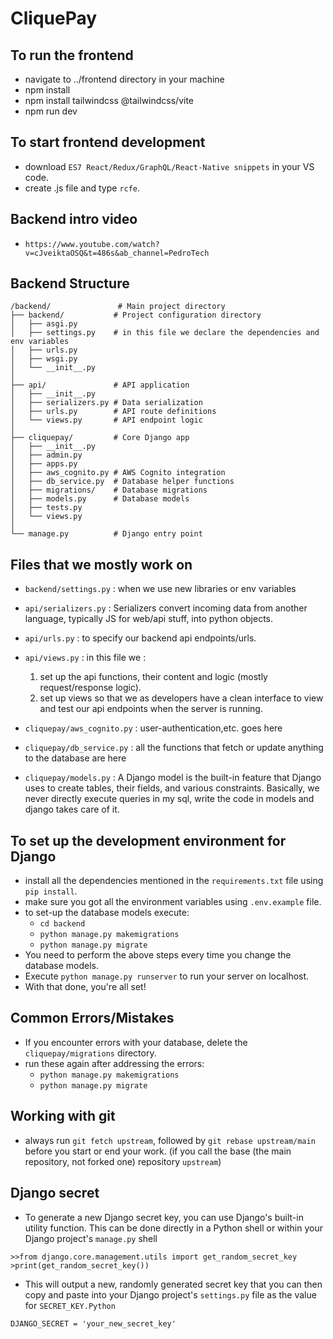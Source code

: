 # CliquePay

## To run the frontend 
- navigate to ../frontend directory in your machine
- npm install
- npm install tailwindcss @tailwindcss/vite
- npm run dev

## To start frontend development
- download `ES7 React/Redux/GraphQL/React-Native snippets` in your VS code.
- create .js file and type `rcfe`.

## Backend intro video
- `https://www.youtube.com/watch?v=cJveiktaOSQ&t=486s&ab_channel=PedroTech`

## Backend Structure
```
/backend/               # Main project directory
├── backend/           # Project configuration directory
│   ├── asgi.py        
│   ├── settings.py    # in this file we declare the dependencies and env variables 
│   ├── urls.py        
│   ├── wsgi.py        
│   └── __init__.py
│
├── api/               # API application
│   ├── __init__.py
│   ├── serializers.py # Data serialization
│   ├── urls.py        # API route definitions
│   └── views.py       # API endpoint logic
│
├── cliquepay/         # Core Django app
│   ├── __init__.py
│   ├── admin.py      
│   ├── apps.py        
│   ├── aws_cognito.py # AWS Cognito integration
│   ├── db_service.py  # Database helper functions
│   ├── migrations/    # Database migrations
│   ├── models.py      # Database models
│   ├── tests.py       
│   └── views.py       
│
└── manage.py          # Django entry point
```

## Files that we mostly work on
- `backend/settings.py` : when we use new libraries or env variables
- `api/serializers.py` : Serializers convert incoming data from another language, typically JS for web/api stuff, into python objects.


- `api/urls.py` : to specify our backend api endpoints/urls.
- `api/views.py` : in this file we :
    1. set up the api functions, their content and logic (mostly request/response logic).
    2. set up views so that we as developers have a clean interface to view and test our api endpoints when the server is running.
- `cliquepay/aws_cognito.py` : user-authentication,etc. goes here
- `cliquepay/db_service.py` : all the functions that fetch or update anything to the database are here
- `cliquepay/models.py` : A Django model is the built-in feature that Django uses to create tables, their fields, and various constraints. Basically, we never directly execute queries in my sql, write the code in models and django takes care of it.

## To set up the development environment for Django
- install all the dependencies mentioned in the `requirements.txt` file using `pip install`.
- make sure you got all the environment variables using `.env.example` file.
- to set-up the database models execute:
    - `cd backend`
    - `python manage.py makemigrations`
    - `python manage.py migrate`
- You need to perform the above steps every time you change the database models.
- Execute `python manage.py runserver` to run your server on localhost.
- With that done, you're all set! 

## Common Errors/Mistakes
- If you encounter errors with your database, delete the `cliquepay/migrations` directory.
- run these again after addressing the errors:
    - `python manage.py makemigrations`
    - `python manage.py migrate`

## Working with git 
- always run `git fetch upstream`, followed by `git rebase upstream/main` before you start or end your work. (if you call the base (the main repository, not forked one) repository `upstream`)

## Django secret
- To generate a new Django secret key, you can use Django's built-in utility function. This can be done directly in a Python shell or within your Django project's `manage.py` shell

`>>from django.core.management.utils import get_random_secret_key`
`>print(get_random_secret_key())`
- This will output a new, randomly generated secret key that you can then copy and paste into your Django project's `settings.py` file as the value for `SECRET_KEY.Python`

`DJANGO_SECRET = 'your_new_secret_key'`

